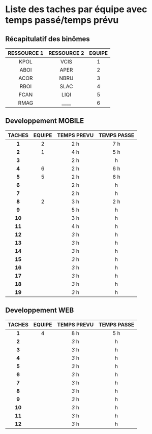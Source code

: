 # Liste des taches par équipe avec temps passé/temps prévu

## Récapitulatif des binômes

RESSOURCE 1 | RESSOURCE 2 | EQUIPE
:---------: | :---------: | :----:
   KPOL     |    VCIS     |   1
   ABOI     |    APER     |   2
   ACOR     |    NBRU     |   3
   RBOI     |    SLAC     |   4
   FCAN     |    LIQI     |   5
   RMAG     |    ____     |   6

## Developpement MOBILE

TACHES | EQUIPE | TEMPS PREVU | TEMPS PASSE
:----: | :----: | :---------: | :---------:
**1**  |   2    |     2 h     |     7 h
**2**  |   1    |     4 h     |     5 h
**3**  |        |     2 h     |      h
**4**  |   6    |     2 h     |     6 h
**5**  |   5    |     2 h     |     6 h
**6**  |        |     2 h     |      h
**7**  |        |     2 h     |      h
**8**  |   2    |     3 h     |     2 h
**9**  |        |     5 h     |      h
**10** |        |     3 h     |      h
**11** |        |     4 h     |      h
**12** |        |    _3_ h    |      h
**13** |        |    _3_ h    |      h
**14** |        |    _3_ h    |      h
**15** |        |    _3_ h    |      h
**16** |        |    _3_ h    |      h
**17** |        |    _3_ h    |      h
**18** |        |    _3_ h    |      h
**19** |        |    _3_ h    |      h

## Developpement WEB

TACHES | EQUIPE | TEMPS PREVU | TEMPS PASSE
:----: | :----: | :---------: | :---------:
**1**  |   4    |     8 h     |     5 h
**2**  |        |    _3_ h    |      h
**3**  |        |    _3_ h    |      h
**4**  |        |    _3_ h    |      h
**5**  |        |    _3_ h    |      h
**6**  |        |    _3_ h    |      h
**7**  |        |    _3_ h    |      h
**8**  |        |    _3_ h    |      h
**9**  |        |    _3_ h    |      h
**10** |        |    _3_ h    |      h
**11** |        |    _3_ h    |      h
**12** |        |    _3_ h    |      h
